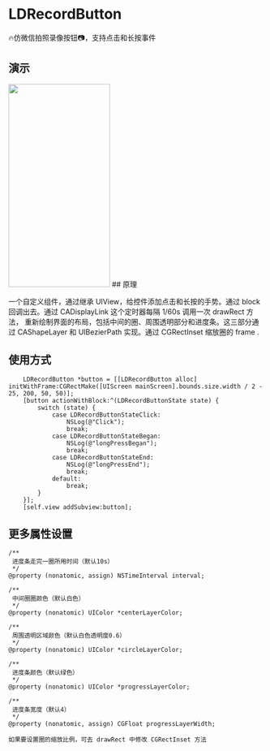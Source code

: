 # LDRecordButton
🔥仿微信拍照录像按钮📷，支持点击和长按事件

## 演示

<img src="http://cdn.lzcdev.xyz/record.gif" height="400" width="200"  />
## 原理


一个自定义组件，通过继承 UIView，给控件添加点击和长按的手势。通过 block 回调出去。通过 CADisplayLink 这个定时器每隔 1/60s 调用一次 drawRect 方法， 重新绘制界面的布局，包括中间的圈、周围透明部分和进度条。这三部分通过 CAShapeLayer 和 UIBezierPath 实现。通过 CGRectInset 缩放圈的 frame .

## 使用方式
```
    LDRecordButton *button = [[LDRecordButton alloc] initWithFrame:CGRectMake([UIScreen mainScreen].bounds.size.width / 2 - 25, 200, 50, 50)];
    [button actionWithBlock:^(LDRecordButtonState state) {
        switch (state) {
            case LDRecordButtonStateClick:
                NSLog(@"Click");
                break;
            case LDRecordButtonStateBegan:
                NSLog(@"longPressBegan");
                break;
            case LDRecordButtonStateEnd:
                NSLog(@"longPressEnd");
                break;
            default:
                break;
        }
    }];
    [self.view addSubview:button];
```
## 更多属性设置
```
/**
 进度条走完一圈所用时间（默认10s）
 */
@property (nonatomic, assign) NSTimeInterval interval;

/**
 中间圈圈颜色（默认白色）
 */
@property (nonatomic) UIColor *centerLayerColor;

/**
 周围透明区域颜色（默认白色透明度0.6）
 */
@property (nonatomic) UIColor *circleLayerColor;

/**
 进度条颜色（默认绿色）
 */
@property (nonatomic) UIColor *progressLayerColor;

/**
 进度条宽度（默认4）
 */
@property (nonatomic, assign) CGFloat progressLayerWidth;

如果要设置圈的缩放比例，可去 drawRect 中修改 CGRectInset 方法
```
